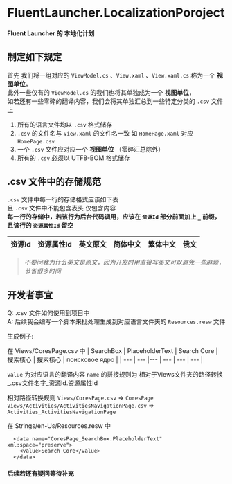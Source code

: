 # FluentLauncher.LocalizationPoroject
#### Fluent Launcher 的 本地化计划

## 制定如下规定

首先 我们将一组对应的 `ViewModel.cs` 、`View.xaml` 、`View.xaml.cs` 称为一个 **视图单位**，  
此外一些仅有的 `ViewModel.cs` 的我们也将其单独成为一个 **视图单位**，  
如若还有一些零碎的翻译内容，我们会将其单独汇总到一些特定分类的 `.csv` 文件上

1. 所有的语言文件均以 `.csv` 格式储存
2. `.csv` 的文件名与 `View.xaml` 的文件名一致 如 `HomePage.xaml` 对应 `HomePage.csv`
3. 一个 `.csv` 文件应对应一个 **视图单位** （零碎汇总除外）
4. 所有的 `.csv` 必须以 UTF8-BOM 格式储存

## .csv 文件中的存储规范

`.csv` 文件中每一行的存储格式应该如下表  
且 `.csv` 文件中不能包含表头 仅包含内容  
**每一行的存储中，若该行为后台代码调用，应该在 `资源Id` 部分前面加上 `_` 前缀，且该行的 `资源属性Id` 留空**

| 资源Id | 资源属性Id | 英文原文 | 简体中文 | 繁体中文 | 俄文 |
| ---    | ---        |---        | ---      | ---      | ---  |

> _不要问我为什么英文是原文，因为开发时用直接写英文可以避免一些麻烦，节省很多时间_

## 开发者事宜

Q: .csv 文件如何使用到项目中  
A: 后续我会编写一个脚本来批处理生成到对应语言文件夹的 `Resources.resw` 文件  

生成例子:

在 Views/CoresPage.csv 中
| SearchBox | PlaceholderText | Search Core | 搜索核心 | 搜索核心 | поисковое ядро |
| ---    | ---        |---        | ---      | ---      | ---  |

`value` 为对应语言的翻译内容
`name` 的拼接规则为 相对于Views文件夹的路径转换_.csv文件名字_资源Id.资源属性Id

相对路径转换规则
`Views/CoresPage.csv` => `CoresPage`  
`Views/Activities/ActivitiesNavigationPage.csv` => `Activities_ActivitiesNavigationPage`

在 Strings/en-Us/Resources.resw 中
```
  <data name="CoresPage_SearchBox.PlaceholderText" xml:space="preserve">
    <value>Search Core</value>
  </data>
```

#### 后续若还有疑问等待补充
